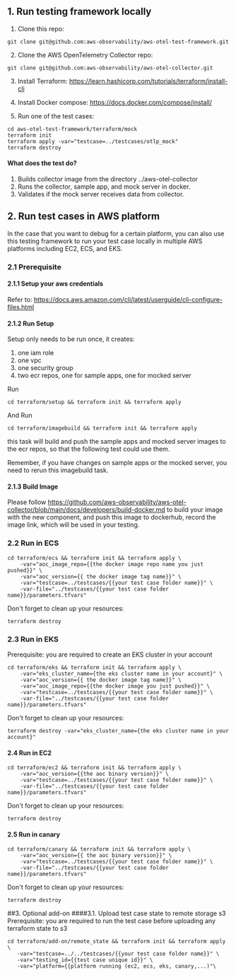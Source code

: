 ## 1. Run testing framework locally
 
1. Clone this repo:
````
git clone git@github.com:aws-observability/aws-otel-test-framework.git
````
2. Clone the AWS OpenTelemetry Collector repo:
````
git clone git@github.com:aws-observability/aws-otel-collector.git
````
3. Install Terraform: https://learn.hashicorp.com/tutorials/terraform/install-cli
 
4. Install Docker compose: https://docs.docker.com/compose/install/
 
5. Run one of the test cases:
````shell script
cd aws-otel-test-framework/terraform/mock
terraform init
terraform apply -var="testcase=../testcases/otlp_mock" 
terraform destroy
````
 
#### What does the test do?
 
1. Builds collector image from the directory ../aws-otel-collector
2. Runs the collector, sample app, and mock server in docker.
3. Validates if the mock server receives data from collector.
 
 
## 2. Run test cases in AWS platform
 
In the case that you want to debug for a certain platform, you can also use this testing framework to run your test case locally in multiple AWS platforms including EC2, ECS, and EKS.
 
### 2.1 Prerequisite
 
#### 2.1.1 Setup your aws credentials
Refer to: https://docs.aws.amazon.com/cli/latest/userguide/cli-configure-files.html
 
#### 2.1.2 Run Setup
Setup only needs to be run once, it creates:
 
1. one iam role
2. one vpc
3. one security group
4. two ecr repos, one for sample apps, one for mocked server
 
Run 
````
cd terraform/setup && terraform init && terraform apply
````
 
And Run
````
cd terraform/imagebuild && terraform init && terraform apply
````
this task will build and push the sample apps and mocked server images to the ecr repos,
 so that the following test could use them.
 
Remember, if you have changes on sample apps or the mocked server, you need to rerun this imagebuild task.
 
#### 2.1.3 Build Image
Please follow https://github.com/aws-observability/aws-otel-collector/blob/main/docs/developers/build-docker.md to build your image with the new component, and push this image to dockerhub, record the image link, which will be used in your testing.
 
### 2.2 Run in ECS
 
````
cd terraform/ecs && terraform init && terraform apply \
    -var="aoc_image_repo={{the docker image repo name you just pushed}}" \
    -var="aoc_version={{ the docker image tag name}}" \
    -var="testcase=../testcases/{{your test case folder name}}" \
    -var-file="../testcases/{{your test case folder name}}/parameters.tfvars"
````
 
Don't forget to clean up your resources:
````
terraform destroy
````
 
### 2.3 Run in EKS
Prerequisite: you are required to create an EKS cluster in your account
````
cd terraform/eks && terraform init && terraform apply \
    -var="eks_cluster_name={the eks cluster name in your account}" \
    -var="aoc_version={{ the docker image tag name}}" \
    -var="aoc_image_repo={{the docker image you just pushed}}" \
    -var="testcase=../testcases/{{your test case folder name}}" \
    -var-file="../testcases/{{your test case folder name}}/parameters.tfvars"
````
 
Don't forget to clean up your resources:
````
terraform destroy -var="eks_cluster_name={the eks cluster name in your account}"
````
 
#### 2.4 Run in EC2
````
cd terraform/ec2 && terraform init && terraform apply \
    -var="aoc_version={{the aoc binary version}}" \
    -var="testcase=../testcases/{{your test case folder name}}" \
    -var-file="../testcases/{{your test case folder name}}/parameters.tfvars"
````
 
Don't forget to clean up your resources:
````
terraform destroy
````

#### 2.5 Run in canary
````
cd terraform/canary && terraform init && terraform apply \
    -var="aoc_version={{ the aoc binary version}}" \
    -var="testcase=../testcases/{{your test case folder name}}" \
    -var-file="../testcases/{{your test case folder name}}/parameters.tfvars"
````
 
Don't forget to clean up your resources:
````
terraform destroy
````

##3. Optional add-on
####3.1. Upload test case state to remote storage s3 
Prerequisite: you are required to run the test case before uploading any terraform state to s3

````
cd terraform/add-on/remote_state && terraform init && terraform apply \
   -var="testcase=../../testcases/{{your test case folder name}}" \
   -var="testing_id={{test case unique id}}" \
   -var="platform={{platform running (ec2, ecs, eks, canary,...)"\
````
